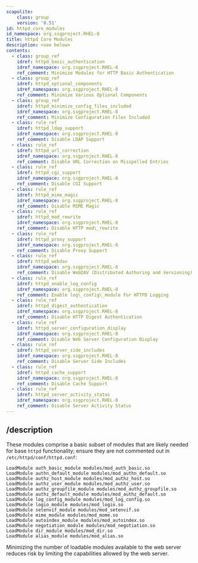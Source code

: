 ```yaml
---
scapolite:
    class: group
    version: '0.51'
id: httpd_core_modules
id_namespace: org.ssgproject.RHEL-8
title: httpd Core Modules
description: <see below>
contents:
  - class: group_ref
    idref: httpd_basic_authentication
    idref_namespace: org.ssgproject.RHEL-8
    ref_comment: Minimize Modules for HTTP Basic Authentication
  - class: group_ref
    idref: httpd_optional_components
    idref_namespace: org.ssgproject.RHEL-8
    ref_comment: Minimize Various Optional Components
  - class: group_ref
    idref: httpd_minimize_config_files_included
    idref_namespace: org.ssgproject.RHEL-8
    ref_comment: Minimize Configuration Files Included
  - class: rule_ref
    idref: httpd_ldap_support
    idref_namespace: org.ssgproject.RHEL-8
    ref_comment: Disable LDAP Support
  - class: rule_ref
    idref: httpd_url_correction
    idref_namespace: org.ssgproject.RHEL-8
    ref_comment: Disable URL Correction on Misspelled Entries
  - class: rule_ref
    idref: httpd_cgi_support
    idref_namespace: org.ssgproject.RHEL-8
    ref_comment: Disable CGI Support
  - class: rule_ref
    idref: httpd_mime_magic
    idref_namespace: org.ssgproject.RHEL-8
    ref_comment: Disable MIME Magic
  - class: rule_ref
    idref: httpd_mod_rewrite
    idref_namespace: org.ssgproject.RHEL-8
    ref_comment: Disable HTTP mod\_rewrite
  - class: rule_ref
    idref: httpd_proxy_support
    idref_namespace: org.ssgproject.RHEL-8
    ref_comment: Disable Proxy Support
  - class: rule_ref
    idref: httpd_webdav
    idref_namespace: org.ssgproject.RHEL-8
    ref_comment: Disable WebDAV (Distributed Authoring and Versioning)
  - class: rule_ref
    idref: httpd_enable_log_config
    idref_namespace: org.ssgproject.RHEL-8
    ref_comment: Enable log\_config\_module For HTTPD Logging
  - class: rule_ref
    idref: httpd_digest_authentication
    idref_namespace: org.ssgproject.RHEL-8
    ref_comment: Disable HTTP Digest Authentication
  - class: rule_ref
    idref: httpd_server_configuration_display
    idref_namespace: org.ssgproject.RHEL-8
    ref_comment: Disable Web Server Configuration Display
  - class: rule_ref
    idref: httpd_server_side_includes
    idref_namespace: org.ssgproject.RHEL-8
    ref_comment: Disable Server Side Includes
  - class: rule_ref
    idref: httpd_cache_support
    idref_namespace: org.ssgproject.RHEL-8
    ref_comment: Disable Cache Support
  - class: rule_ref
    idref: httpd_server_activity_status
    idref_namespace: org.ssgproject.RHEL-8
    ref_comment: Disable Server Activity Status
---
```



## /description

These
modules comprise a basic subset of modules that are likely needed for
base `httpd` functionality; ensure they are not commented out in
`/etc/httpd/conf/httpd.conf`:

``` 
LoadModule auth_basic_module modules/mod_auth_basic.so
LoadModule authn_default_module modules/mod_authn_default.so
LoadModule authz_host_module modules/mod_authz_host.so
LoadModule authz_user_module modules/mod_authz_user.so
LoadModule authz_groupfile_module modules/mod_authz_groupfile.so
LoadModule authz_default_module modules/mod_authz_default.so
LoadModule log_config_module modules/mod_log_config.so
LoadModule logio_module modules/mod_logio.so
LoadModule setenvif_module modules/mod_setenvif.so
LoadModule mime_module modules/mod_mome.so
LoadModule autoindex_module modules/mod_autoindex.so
LoadModule negotiation_module modules/mod_negotiation.so
LoadModule dir_module modules/mod_dir.so
LoadModule alias_module modules/mod_alias.so
```

Minimizing the number of loadable modules available to the web server
reduces risk by limiting the capabilities allowed by the web server.
